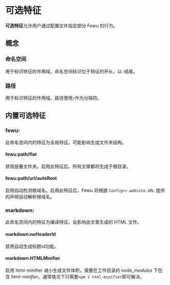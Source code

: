 # 可选特征

**可选特征**允许用户通过配置文件指定部分 Fewu 的行为。

## 概念

### 命名空间

用于标识特征的作用域。命名空间标识位于特征的开头，以`:`结尾。

### 路径

用于标识特征的作用域。路径使用`/`作为分隔符。

## 内置可选特征

### fewu:

此命名空间内的特征为全局特征。可能影响生成文件夹结构。

#### fewu:path/flat

禁用层叠文件夹。启用此特征后，所有文章都将生成于根目录。

#### fewu:path/url/autoRoot

启用自动检测根域名。启用此特征后，Fewu 将根据 `Config<>.website.URL` 提供的声明自动解析根域名。

### markdown:

此命名空间内的特征为编译特征。会影响由文章生成的 HTML 文件。

#### markdown:noHeaderId

禁用自动生成标题id功能。

#### markdown:HTMLMinifier

启用 html-minifier 减小生成文件体积。需要在工作目录的 _node\_modules_ 下包含 _html-minifier_。通常情况下只需要`npm i html-minifier`即可解决。

